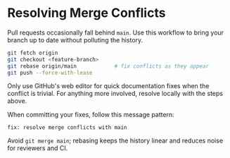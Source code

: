 # Resolving Merge Conflicts

Pull requests occasionally fall behind `main`. Use this workflow to bring your branch up to date without polluting the history.

```bash
git fetch origin
git checkout <feature-branch>
git rebase origin/main            # fix conflicts as they appear
git push --force-with-lease
```

Only use GitHub's web editor for quick documentation fixes when the conflict is trivial. For anything more involved, resolve locally with the steps above.

When committing your fixes, follow this message pattern:

```
fix: resolve merge conflicts with main
```

Avoid `git merge main`; rebasing keeps the history linear and reduces noise for reviewers and CI.
